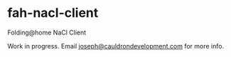 fah-nacl-client
===============

Folding@home NaCl Client

Work in progress.  Email joseph@cauldrondevelopment.com for more info.
